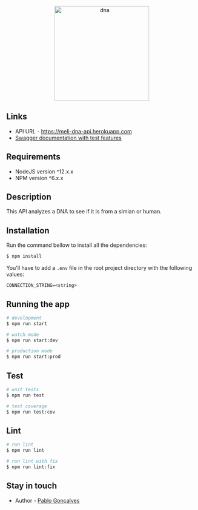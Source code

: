 <p align="center">
  <img src="https://www.freeiconspng.com/uploads/green-and-gorgeous-dna-transparent-photos-10.png" height="250" alt="dna" />
</p>

## Links

- API URL - https://meli-dna-api.herokuapp.com
- [Swagger documentation with test features](https://meli-dna-api.herokuapp.com/api)

## Requirements

- NodeJS version ^12.x.x
- NPM version ^6.x.x

## Description

This API analyzes a DNA to see if it is from a simian or human.

## Installation

Run the command bellow to install all the dependencies:
```bash
$ npm install
```

You'll have to add a `.env` file in the root project directory with the following values:

```
CONNECTION_STRING=<string>
```

## Running the app

```bash
# development
$ npm run start

# watch mode
$ npm run start:dev

# production mode
$ npm run start:prod
```

## Test

```bash
# unit tests
$ npm run test

# test coverage
$ npm run test:cov
```

## Lint

```bash
# run lint
$ npm run lint

# run lint with fix
$ npm run lint:fix
```

## Stay in touch

- Author - [Pablo Gonçalves](https://www.linkedin.com/in/pablo-felps/)
